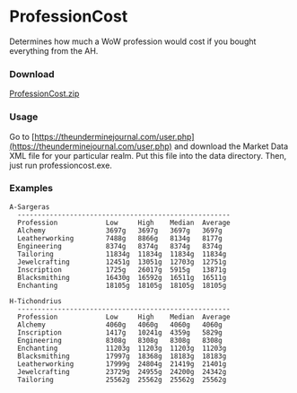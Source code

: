 ProfessionCost
==============

Determines how much a WoW profession would cost if you bought everything from the AH.

### Download

[ProfessionCost.zip](https://raw.github.com/kdar/professioncost/master/professioncost.zip)

### Usage

Go to [https://theunderminejournal.com/user.php](https://theunderminejournal.com/user.php) and download
the Market Data XML file for your particular realm. Put this file into the data directory. Then, just run professioncost.exe.

### Examples

    A-Sargeras
      -----------------------------------------------------
      Profession            Low     High    Median  Average
      Alchemy               3697g   3697g   3697g   3697g
      Leatherworking        7488g   8866g   8134g   8177g
      Engineering           8374g   8374g   8374g   8374g
      Tailoring             11834g  11834g  11834g  11834g
      Jewelcrafting         12451g  13051g  12703g  12751g
      Inscription           1725g   26017g  5915g   13871g
      Blacksmithing         16430g  16592g  16511g  16511g
      Enchanting            18105g  18105g  18105g  18105g

    H-Tichondrius
      -----------------------------------------------------
      Profession            Low     High    Median  Average
      Alchemy               4060g   4060g   4060g   4060g
      Inscription           1417g   10241g  4359g   5829g
      Engineering           8308g   8308g   8308g   8308g
      Enchanting            11203g  11203g  11203g  11203g
      Blacksmithing         17997g  18368g  18183g  18183g
      Leatherworking        17999g  24804g  21419g  21401g
      Jewelcrafting         23729g  24955g  24200g  24342g
      Tailoring             25562g  25562g  25562g  25562g